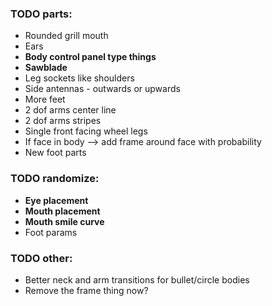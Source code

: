 ### TODO parts:
- Rounded grill mouth
- Ears
- **Body control panel type things**
- **Sawblade**
- Leg sockets like shoulders
- Side antennas - outwards or upwards
- More feet
- 2 dof arms center line
- 2 dof arms stripes
- Single front facing wheel legs
- If face in body --> add frame around face with probability
- New foot parts

### TODO randomize:
- **Eye placement**
- **Mouth placement**
- **Mouth smile curve**
- Foot params

### TODO other:
- Better neck and arm transitions for bullet/circle bodies
- Remove the frame thing now?